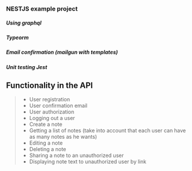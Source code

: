 ### NESTJS example project

##### Using graphql
##### Typeorm
##### Email confirmation (mailgun with templates)
##### Unit testing Jest


## Functionality in the API
>- User registration <br>
>- User confirmation email <br>
>- User authorization <br>
>- Logging out a user <br>
>- Create a note <br>
>- Getting a list of notes (take into account that each user can have as many notes as he wants) <br>
>- Editing a note <br>
>- Deleting a note <br>
>- Sharing a note to an unauthorized user <br>
>- Displaying note text to unauthorized user by link
